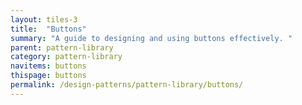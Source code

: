 ```yaml
---
layout: tiles-3
title:  "Buttons"
summary: "A guide to designing and using buttons effectively. "
parent: pattern-library
category: pattern-library
navitems: buttons
thispage: buttons
permalink: /design-patterns/pattern-library/buttons/
---
```

